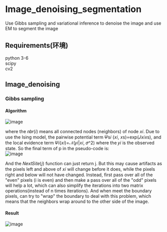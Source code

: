 # Image_denoising_segmentation
Use Gibbs sampling and variational inference to denoise the image and use EM to segment the image

## Requirements(环境)
python 3-6  
scipy  
cv2  

## Image_denoising
### Gibbs sampling
#### Algorithm
![image](https://github.com/chenhuaizhen/Image_denoising_segmentation/raw/master/image/gibbs.png)

where the 𝑛𝑏𝑟(𝑖) means all connected nodes (neighbors) of node 𝑥𝑖. Due to use the Ising model, the pairwise potential term 𝛹s𝑖 (𝑥𝑖, 𝑥s)=exp(𝐽𝑥𝑖𝑥s), and the local evidence term 𝛹𝑖(𝑥𝑖)=𝒩(𝑦𝑖|𝑥𝑖, 𝜎^2) where the 𝑦𝑖 is the observed state. 
So the final term of p in the pseudo-code is:  
![image](https://github.com/chenhuaizhen/Image_denoising_segmentation/raw/master/image/gibbs_2.png)

And the 𝑁𝑒𝑥𝑡𝑆𝑖𝑡𝑒(𝑗) function can just return j. But this may cause artifacts as the pixels left and above of 𝑥𝑖 will change before it does, while the pixels right and below will not have changed. Instead, first pass over all of the "even" pixels (i is even) and then make a pass over all of the "odd" pixels will help a lot, which can also simplify the iterations into two matrix operations(instead of n times iterations). 
And when meet the boundary pixels, can try to "wrap" the boundary to deal with this problem, which means that the neighbors wrap around to the other side of the image.  

#### Result
![image](https://github.com/chenhuaizhen/Image_denoising_segmentation/raw/master/image/gibbs_res.png)
